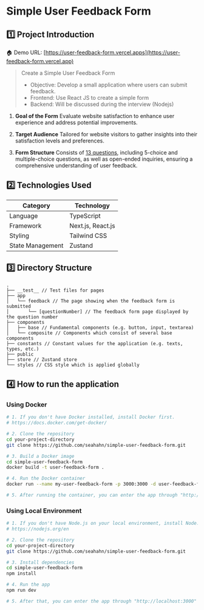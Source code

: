 # Simple User Feedback Form

## 1️⃣ Project Introduction

🏠 Demo URL: [https://user-feedback-form.vercel.apps](https://user-feedback-form.vercel.app)

> Create a Simple User Feedback Form
>
> - Objective: Develop a small application where users can submit feedback.
> - Frontend: Use React JS to create a simple form
> - Backend: Will be discussed during the interview (Nodejs)

1. **Goal of the Form**
   Evaluate website satisfaction to enhance user experience and address potential improvements.

2. **Target Audience**
   Tailored for website visitors to gather insights into their satisfaction levels and preferences.

3. **Form Structure**
   Consists of [13 questions](feedback-questions.md), including 5-choice and multiple-choice questions, as well as open-ended inquiries, ensuring a comprehensive understanding of user feedback.

## 2️⃣ Technologies Used

| Category         | Technology        |
| ---------------- | ----------------- |
| Language         | TypeScript        |
| Framework        | Next.js, React.js |
| Styling          | Tailwind CSS      |
| State Management | Zustand           |

## 3️⃣ Directory Structure

```
.
├── __test__ // Test files for pages
├── app
│   └── feedback // The page showing when the feedback form is submitted
│       └── [questionNumber] // The feedback form page displayed by the question number
├── components
│   ├── base // Fundamental components (e.g. button, input, textarea)
│   └── composite // Components which consist of several base components
├── constants // Constant values for the application (e.g. texts, types, etc.)
├── public
├── store // Zustand store
└── styles // CSS style which is applied globally
```

## 4️⃣ How to run the application

### Using Docker

```bash
# 1. If you don't have Docker installed, install Docker first.
# https://docs.docker.com/get-docker/

# 2. Clone the repository
cd your-project-directory
git clone https://github.com/seahahn/simple-user-feedback-form.git

# 3. Build a Docker image
cd simple-user-feedback-form
docker build -t user-feedback-form .

# 4. Run the Docker container
docker run --name my-user-feedback-form -p 3000:3000 -d user-feedback-form

# 5. After running the container, you can enter the app through "http://localhost:3000"
```

### Using Local Environment

```bash
# 1. If you don't have Node.js on your local environment, install Node.js first.
# https://nodejs.org/en

# 2. Clone the repository
cd your-project-directory
git clone https://github.com/seahahn/simple-user-feedback-form.git

# 3. Install dependencies
cd simple-user-feedback-form
npm install

# 4. Run the app
npm run dev

# 5. After that, you can enter the app through "http://localhost:3000"
```
